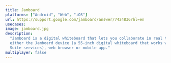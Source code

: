```yaml
---
title: Jamboard
platforms: ["Android", "Web", "iOS"]
url: https://support.google.com/jamboard/answer/7424836?hl=en
usecases:
image: jamboard.jpg
description:
  "Jamboard is a digital whiteboard that lets you collaborate in real time using
  either the Jamboard device (a 55-inch digital whiteboard that works with G
  Suite services), web browser or mobile app."
multiplayer: false
---
```

